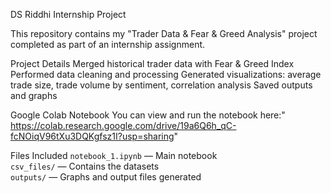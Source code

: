 DS Riddhi Internship Project

This repository contains my "Trader Data & Fear & Greed Analysis" project completed as part of an internship assignment.

 Project Details
 Merged historical trader data with Fear & Greed Index
 Performed data cleaning and processing
 Generated visualizations: average trade size, trade volume by sentiment, correlation analysis
 Saved outputs and graphs

 Google Colab Notebook
You can view and run the notebook here:" https://colab.research.google.com/drive/19a6Q6h_qC-fcNOiqV96tXu3DQKgfsz1I?usp=sharing"

Files Included
 `notebook_1.ipynb` — Main notebook  
 `csv_files/` — Contains the datasets  
 `outputs/` — Graphs and output files generated
